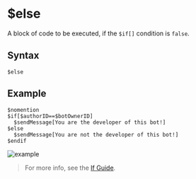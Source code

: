# $else
A block of code to be executed, if the `$if[]` condition is `false`.

## Syntax
```
$else
```

## Example
```
$nomention
$if[$authorID==$botOwnerID]
  $sendMessage[You are the developer of this bot!]
$else
  $sendMessage[You are not the developer of this bot!]
$endif
```
![example](https://github.com/Rainb0wKey/bdfd-wiki/assets/113303649/611aad1c-4f25-4212-ac80-a35a97ed9ecf)

> For more info, see the [If Guide](..guides/ifStatements.md).
